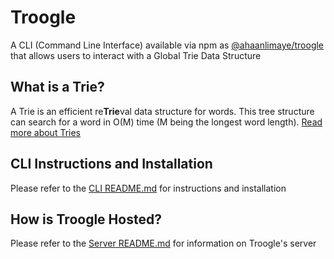 # Troogle
A CLI (Command Line Interface) available via npm as [@ahaanlimaye/troogle](https://www.npmjs.com/package/@ahaanlimaye/troogle) that allows users to interact with a Global Trie Data Structure

## What is a Trie?
A Trie is an efficient re**Trie**val data structure for words. This tree structure can search for a word in O(M) time (M being the longest word length). [Read more about Tries](https://en.wikipedia.org/wiki/Trie)

## CLI Instructions and Installation
Please refer to the [CLI README.md](troogle-cli/README.md) for instructions and installation

## How is Troogle Hosted?
Please refer to the [Server README.md](trie/README.md) for information on Troogle's server
